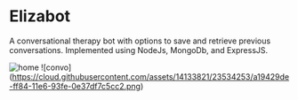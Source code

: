 # Elizabot
A conversational therapy bot with options to save and retrieve previous conversations. Implemented using NodeJs, MongoDb, and ExpressJS.

![home](https://cloud.githubusercontent.com/assets/14133821/23534389/9b7fb62a-ff85-11e6-9500-d8e34feef082.png)
![convo] (https://cloud.githubusercontent.com/assets/14133821/23534253/a19429de-ff84-11e6-93fe-0e37df7c5cc2.png)
